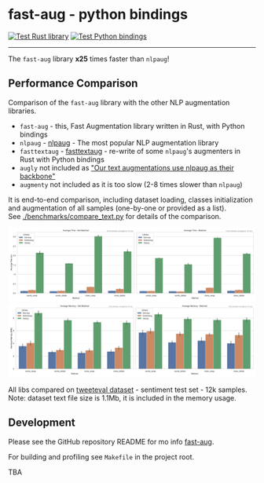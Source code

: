 # fast-aug - python bindings

[![Test Rust library](https://github.com/k4black/fast-aug/actions/workflows/test-rust.yml/badge.svg?branch=main&event=push)](https://github.com/k4black/fast-aug/actions/workflows/test-rust.yml)
[![Test Python bindings](https://github.com/k4black/fast-aug/actions/workflows/test-python.yml/badge.svg?branch=main&event=push)](https://github.com/k4black/fast-aug/actions/workflows/test-python.yml)

---

The `fast-aug` library **x25** times faster than `nlpaug`!


## Performance Comparison

Comparison of the `fast-aug` library with the other NLP augmentation libraries.

* `fast-aug` - this, Fast Augmentation library written in Rust, with Python bindings
* `nlpaug` - [nlpaug](https://github.com/makcedward/nlpaug) - The most popular NLP augmentation library
* `fasttextaug` - [fasttextaug](https://github.com/Tzinch21/fasttextaug) - re-write of some `nlpaug`'s augmenters in Rust with Python bindings
* `augly` not included as ["Our text augmentations use nlpaug as their backbone"](https://github.com/facebookresearch/AugLy/tree/main/augly/text)
* `augmenty` not included as it is too slow (2-8 times slower than `nlpaug`)

[//]: # (* for `augmenty` spacy model loading time is included, as we measure end-to-end time and mem &#40;`spacy.lang.en.English` model was used&#41;)

It is end-to-end comparison, including dataset loading, classes initialization and augmentation of all samples (one-by-one or provided as a list).  
See [./benchmarks/compare_text.py](./benchmarks/compare_text.py) for details of the comparison.


![comparison time](./comparison-python-text-time.svg)
![comparison memory](./comparison-python-text-memory.svg)

All libs compared on [tweeteval dataset](https://github.com/cardiffnlp/tweeteval) - sentiment test set - 12k samples.  
Note: dataset text file size is 1.1Mb, it is included in the memory usage.


## Development

Please see the GitHub repository README for mo info [fast-aug](https://github.com/k4black/fast-aug).

For building and profiling see `Makefile` in the project root.

TBA
